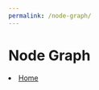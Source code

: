 ```yaml
---
permalink: /node-graph/
---
```


# Node Graph

<li><a href="/">Home</a></li>

<script type="text/javascript" src="https://d3js.org/d3.v6.min.js"></script>
<link type="text/css" rel="stylesheet" href="./node.css" media="screen" />
<script type="text/javascript" src="./node.js"></script>
